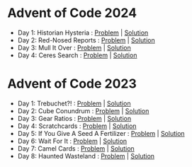 # Advent of Code 2024

- Day 1: Historian Hysteria : [Problem](https://adventofcode.com/2024/day/1) | [Solution](solutions/2024/day-1/solution.ts)
- Day 2: Red-Nosed Reports : [Problem](https://adventofcode.com/2024/day/2) | [Solution](solutions/2024/day-2/solution.ts)
- Day 3: Mull It Over : [Problem](https://adventofcode.com/2024/day/3) | [Solution](solutions/2024/day-3/solution.ts)
- Day 4: Ceres Search : [Problem](https://adventofcode.com/2024/day/4) | [Solution](solutions/2024/day-4/solution.ts)

# Advent of Code 2023

- Day 1: Trebuchet?! : [Problem](https://adventofcode.com/2023/day/1) | [Solution](solutions/2023/day-1/solution.ts)
- Day 2: Cube Conundrum : [Problem](https://adventofcode.com/2023/day/2) | [Solution](solutions/2023/day-2/solution.ts)
- Day 3: Gear Ratios : [Problem](https://adventofcode.com/2023/day/3) | [Solution](solutions/2023/day-3/solution.ts)
- Day 4: Scratchcards : [Problem](https://adventofcode.com/2023/day/4) | [Solution](solutions/2023/day-4/solution.ts)
- Day 5: If You Give A Seed A Fertilizer : [Problem](https://adventofcode.com/2023/day/5) | [Solution](solutions/2023/day-5/solution.ts)
- Day 6: Wait For It : [Problem](https://adventofcode.com/2023/day/6) | [Solution](solutions/2023/day-6/solution.ts)
- Day 7: Camel Cards : [Problem](https://adventofcode.com/2023/day/7) | [Solution](solutions/2023/day-7/solution.ts)
- Day 8: Haunted Wasteland : [Problem](https://adventofcode.com/2023/day/8) | [Solution](solutions/2023/day-8/solution.ts)